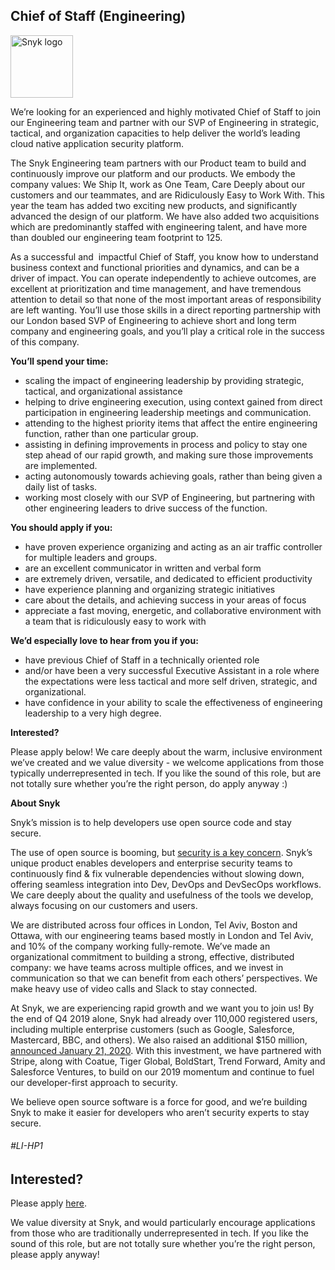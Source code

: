 Chief of Staff (Engineering)
---

<img src="https://res.cloudinary.com/snyk/image/upload/v1537345894/press-kit/brand/logo-black.png" width="100" alt="Snyk logo" />

<p><span style="font-weight: 400;">We’re looking for an experienced and highly motivated Chief of Staff to join our </span><span style="font-weight: 400;">Engineering </span><span style="font-weight: 400;">team and partner with our SVP of Engineering in strategic, tactical, and organization capacities to help deliver the world’s leading cloud native application security platform.</span></p>
<p><span style="font-weight: 400;">The Snyk </span><span style="font-weight: 400;">Engineering</span><span style="font-weight: 400;"> team partners with our Product team to build and continuously improve our platform and our products. We embody the company values: We Ship It, work as One Team, Care Deeply about our customers and our teammates, and are Ridiculously Easy to Work With. This year the team has added two exciting new products, and significantly advanced the design of our platform. We have also added two acquisitions which are predominantly staffed with engineering talent, and have more than doubled our engineering team footprint to 125.</span></p>
<p><span style="font-weight: 400;">As a successful and&nbsp; impactful Chief of Staff, you know how to understand business context and functional priorities and dynamics, and can be a driver of impact. You can operate independently to achieve outcomes, are excellent at prioritization and time management, and have tremendous attention to detail so that none of the most important areas of responsibilit</span><span style="font-weight: 400;">y are left wanting. You’ll use those skills in a direct reporting partnership with our London based SVP of Engineering to achieve short and long term company and engineering goals, and you’ll play a critical role in the success of this company.</span></p>
<p><strong>You’ll spend your time:</strong></p>
<ul>
<li style="font-weight: 400;"><span style="font-weight: 400;">scaling the impact of engineering leadership by providing strategic, tactical, and organizational assistance</span></li>
<li style="font-weight: 400;"><span style="font-weight: 400;">helping to drive engineering execution, using context gained from direct participation in engineering leadership meetings and communication.</span></li>
<li style="font-weight: 400;"><span style="font-weight: 400;">attending to the highest priority items that affect the entire engineering function, rather than one particular group.</span></li>
<li style="font-weight: 400;"><span style="font-weight: 400;">assisting in defining improvements in process and policy to stay one step ahead of our rapid growth, and making sure those improvements are implemented.</span></li>
<li style="font-weight: 400;"><span style="font-weight: 400;">acting autonomously towards achieving goals, rather than being given a daily list of tasks.</span></li>
<li style="font-weight: 400;"><span style="font-weight: 400;">working most closely with our SVP of Engineering, but partnering with other engineering leaders to drive success of the function.</span></li>
</ul>
<p><strong>You should apply if you:</strong></p>
<ul>
<li style="font-weight: 400;"><span style="font-weight: 400;">have proven experience organizing and acting as an air traffic controller for multiple leaders and groups.</span></li>
<li style="font-weight: 400;"><span style="font-weight: 400;">are an excellent communicator in written and verbal form</span></li>
<li style="font-weight: 400;"><span style="font-weight: 400;">are extremely driven, versatile, and dedicated to efficient productivity</span></li>
<li style="font-weight: 400;"><span style="font-weight: 400;">have experience planning and organizing strategic initiatives</span></li>
<li style="font-weight: 400;"><span style="font-weight: 400;">care about the details, and achieving success in your areas of focus</span></li>
<li style="font-weight: 400;"><span style="font-weight: 400;">appreciate a fast moving, energetic, and collaborative environment with a team that is ridiculously easy to work with</span></li>
</ul>
<p><strong>We’d especially love to hear from you if you:</strong></p>
<ul>
<li style="font-weight: 400;"><span style="font-weight: 400;">have previous Chief of Staff in a technically oriented role</span></li>
<li style="font-weight: 400;"><span style="font-weight: 400;">and/or have been a very successful Executive Assistant in a role where the expectations were less tactical and more self driven, strategic, and organizational.</span></li>
<li style="font-weight: 400;"><span style="font-weight: 400;">have confidence in your ability to scale the effectiveness of engineering leadership to a very high degree.</span></li>
</ul>
<p><strong>Interested?</strong></p>
<p><span style="font-weight: 400;">Please apply below! We care deeply about the warm, inclusive environment we’ve created and we value diversity - we welcome applications from those typically underrepresented in tech. If you like the sound of this role, but are not totally sure whether you’re the right person, do apply anyway :)</span></p>
<p><strong>About Snyk</strong></p>
<p><span style="font-weight: 400;">Snyk’s mission is to help developers use open source code and stay secure.&nbsp;</span></p>
<p><span style="font-weight: 400;">The use of open source is booming, but </span><a href="https://snyk.io/blog/devsecops-insights-2020/"><span style="font-weight: 400;">security is a key concern</span></a><span style="font-weight: 400;">. Snyk’s unique product enables developers and enterprise security teams to continuously find &amp; fix vulnerable dependencies without slowing down, offering seamless integration into Dev, DevOps and DevSecOps workflows. We care deeply about the quality and usefulness of the tools we develop, always focusing on our customers and users.&nbsp;</span></p>
<p><span style="font-weight: 400;">We are distributed across four offices in London, Tel Aviv, Boston and Ottawa, with our engineering teams based mostly in London and Tel Aviv, and 10% of the company working fully-remote. We’ve made an organizational commitment to building a strong, effective, distributed company: we have teams across multiple offices, and we invest in communication so that we can benefit from each others’ perspectives. We make heavy use of video calls and Slack to stay connected.</span></p>
<p><span style="font-weight: 400;">At Snyk, we are experiencing rapid growth and we want you to join us! By the end of Q4 2019 alone, Snyk had already over 110,000 registered users, including multiple enterprise customers (such as Google, Salesforce, Mastercard, BBC, and others). We also raised an additional $150 million, </span><a href="https://snyk.io/blog/snyk-closes-150m/"><span style="font-weight: 400;">announced January 21, 2020</span></a><span style="font-weight: 400;">. With this investment, we have partnered with Stripe, along with Coatue, Tiger Global, BoldStart, Trend Forward, Amity and Salesforce Ventures, to build on our 2019 momentum and continue to fuel our developer-first approach to security.&nbsp;</span></p>
<p><span style="font-weight: 400;">We believe open source software is a force for good, and we’re building Snyk to make it easier for developers who aren’t security experts to stay secure.</span></p>
<h6>#LI-HP1&nbsp;</h6>

Interested?
---

Please apply [here](https://boards.greenhouse.io/snyk/jobs/5047708002#app).

We value diversity at Snyk, and would particularly encourage applications from those who are traditionally underrepresented in tech.
If you like the sound of this role, but are not totally sure whether you’re the right person, please apply anyway!
